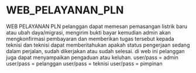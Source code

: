# WEB_PELAYANAN_PLN
WEB PELAYANAN PLN
pelanggan dapat memesan pemasangan listrik baru atau ubah daya/migrasi, mengirim bukti bayar kemudian admin akan mengkonfirmasi pembayaran dan memberikan tugas tersebut kepada teknisi dan teknisi dapat memberitahukan apakah status pengerjaan sedang dalam perjalan, sudah dikerjakan atau sudah selesai. di web ini pelanggan juga dapat menyampaikan pengaduan atau keluhan. 
user/pass = admin 
user/pass = pelanggan
user/pass = teknisi
user/pass = pimpinan
